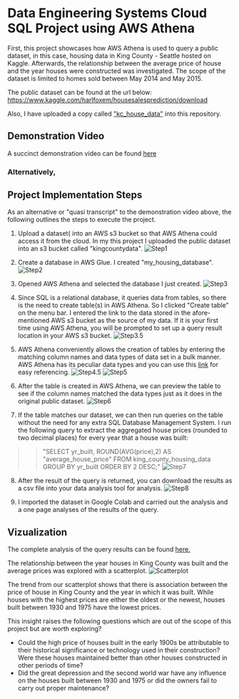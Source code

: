 # Data Engineering Systems Cloud SQL Project using AWS Athena

First, this project showcases how AWS Athena is used to query a public dataset, in this case, housing data in King County - Seattle hosted on Kaggle. Afterwards, the relationship between the average price of house and the year houses were constructed was investigated. The scope of the dataset is limited to homes sold between May 2014 and May 2015.

The public dataset can be found at the url below:
https://www.kaggle.com/harlfoxem/housesalesprediction/download

Also, I have uploaded a copy called ["kc_house_data"](https://github.com/johnowusuduah/CloudSQL/blob/main/kc_house_data.csv) into this repository.

## Demonstration Video
A succinct demonstration video can be found [here](https://www.youtube.com/watch?v=IQPH0z9tD1U)

### Alternatively,

## Project Implementation Steps
As an alternative or "quasi transcript" to the demonstration video above, the following outlines the steps to execute the project.

1. Upload a dataset( into an AWS s3 bucket so that AWS Athena could access it from the cloud. In my this project I uploaded the public dataset into an s3 bucket called "kingcountydata".
![Step1](https://user-images.githubusercontent.com/67676957/131927377-71d7b609-1b48-4403-844b-52ac4230835a.png)

2. Create a database in AWS Glue. I created "my_housing_database".
![Step2](https://user-images.githubusercontent.com/67676957/131928056-d15916d0-5e71-423b-9be5-fbde6f9522c9.png)

3. Opened AWS Athena and selected the database I just created.
![Step3](https://user-images.githubusercontent.com/67676957/131928604-582e8e89-df24-48d2-b364-d2b334c1489b.png)

4. Since SQL is a relational database, it queries data from tables, so there is the need to create table(s) in AWS Athena. So I clicked "Create table" on the menu bar. I entered the link to the data stored in the afore-mentioned AWS s3 bucket as the source of my data. If it is your first time using AWS Athena, you will be prompted to set up a query result location in your AWS s3 bucket.
![Step3.5](https://user-images.githubusercontent.com/67676957/131929222-acf82380-00bc-4f6e-b1ba-751ce1407ab5.png) 

5. AWS Athena conveniently allows the creation of tables by entering the matching column names and data types of data set in a bulk manner. AWS Athena has its peculiar data types and you can use this [link](https://docs.aws.amazon.com/athena/latest/ug/data-types.html) for easy referencing.
![Step4.5](https://user-images.githubusercontent.com/67676957/131929525-5749aaed-9bd2-49fa-b08d-d3844eb2b176.png)
![Step5](https://user-images.githubusercontent.com/67676957/131929630-88d45775-0b06-49f8-89d6-5171fc7c9a29.png)

6. After the table is created in AWS Athena, we can preview the table to see if the column names matched the data types just as it does in the original public dataset.
![Step6](https://user-images.githubusercontent.com/67676957/131929794-53819abd-636e-4bd7-a026-fc8d0ba094ff.png)

7. If the table matches our dataset, we can then run queries on the table without the need for any extra SQL Database Management System. I run the following query to extract the aggregated house prices (rounded to two decimal places) for every year that a house was built:

>>"SELECT yr_built, ROUND(AVG(price),2) AS "average_house_price"
>>FROM king_county_housing_data
>>GROUP BY yr_built
>>ORDER BY 2 DESC;"
![Step7](https://user-images.githubusercontent.com/67676957/131930092-4c3460ec-ec6f-4c52-a1a3-d354fe94637f.png)

8. After the result of the query is returned, you can download the results as a csv file into your data analysis tool for analysis. 
![Step8](https://user-images.githubusercontent.com/67676957/131930157-a2561d3e-eb55-40ce-ae25-da71433cb491.png)

9. I imported the dataset in Google Colab and carried out the analysis and a one page analyses of the results of the query. 


## Vizualization 
The complete analysis of the query results can be found [here.](https://github.com/johnowusuduah/CloudSQL/blob/main/visualization_sqlquery.ipynb)

The relationship between the year houses in King County was built and the average prices was explored with a scatterplot.
![Scatterplot](https://user-images.githubusercontent.com/67676957/131930992-790076ee-269d-4b0c-a017-f1a2c92e7c98.png)

The trend from our scatterplot shows that there is association between the price of house in King County and the year in which it was built. While houses with the highest prices are either the oldest or the newest, houses built between 1930 and 1975 have the lowest prices.

This insight raises the following questions which are out of the scope of this project but are worth exploring?
* Could the high price of houses built in the early 1900s be attributable to their historical significance or technology used in their construction? Were these houses maintained better than other houses constructed in other periods of time?
* Did the great depression and the second world war have any influence on the houses built between 1930 and 1975 or did the owners fail to carry out proper maintenance?

